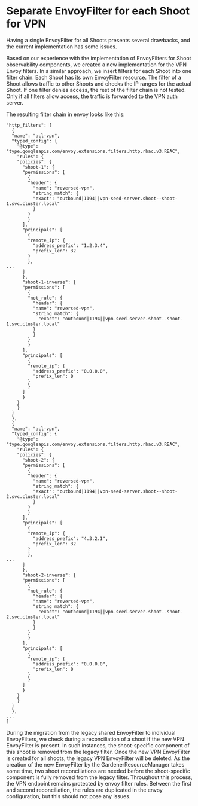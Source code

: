 # Separate EnvoyFilter for each Shoot for VPN

Having a single EnvoyFilter for all Shoots presents several drawbacks, and the current implementation has some issues.

Based on our experience with the implementation of EnvoyFilters for Shoot observability components, we created a new implementation for the VPN Envoy filters.
In a similar approach, we insert filters for each Shoot into one filter chain. Each Shoot has its own EnvoyFilter resource.
The filter of a Shoot allows traffic to other Shoots and checks the IP ranges for the actual Shoot.
If one filter denies access, the rest of the filter chain is not tested.
Only if all filters allow access, the traffic is forwarded to the VPN auth server.

The resulting filter chain in envoy looks like this:
```
"http_filters": [
  {
  "name": "acl-vpn",
  "typed_config": {
    "@type": "type.googleapis.com/envoy.extensions.filters.http.rbac.v3.RBAC",
    "rules": {
    "policies": {
      "shoot-1": {
      "permissions": [
        {
        "header": {
          "name": "reversed-vpn",
          "string_match": {
          "exact": "outbound|1194||vpn-seed-server.shoot--shoot-1.svc.cluster.local"
          }
        }
        }
      ],
      "principals": [
        {
        "remote_ip": {
          "address_prefix": "1.2.3.4",
          "prefix_len": 32
        }
        },
...
      ]
      },
      "shoot-1-inverse": {
      "permissions": [
        {
        "not_rule": {
          "header": {
          "name": "reversed-vpn",
          "string_match": {
            "exact": "outbound|1194||vpn-seed-server.shoot--shoot-1.svc.cluster.local"
          }
          }
        }
        }
      ],
      "principals": [
        {
        "remote_ip": {
          "address_prefix": "0.0.0.0",
          "prefix_len": 0
        }
        }
      ]
      }
    }
    }
  }
  },
  {
  "name": "acl-vpn",
  "typed_config": {
    "@type": "type.googleapis.com/envoy.extensions.filters.http.rbac.v3.RBAC",
    "rules": {
    "policies": {
      "shoot-2": {
      "permissions": [
        {
        "header": {
          "name": "reversed-vpn",
          "string_match": {
          "exact": "outbound|1194||vpn-seed-server.shoot--shoot-2.svc.cluster.local"
          }
        }
        }
      ],
      "principals": [
        {
        "remote_ip": {
          "address_prefix": "4.3.2.1",
          "prefix_len": 32
        }
        },
...
      ]
      },
      "shoot-2-inverse": {
      "permissions": [
        {
        "not_rule": {
          "header": {
          "name": "reversed-vpn",
          "string_match": {
            "exact": "outbound|1194||vpn-seed-server.shoot--shoot-2.svc.cluster.local"
          }
          }
        }
        }
      ],
      "principals": [
        {
        "remote_ip": {
          "address_prefix": "0.0.0.0",
          "prefix_len": 0
        }
        }
      ]
      }
    }
    }
  }
  },
...
]
```

During the migration from the legacy shared EnvoyFilter to individual EnvoyFilters, we check during a reconciliation of a shoot if the new VPN EnvoyFilter is present.
In such instances, the shoot-specific component of this shoot is removed from the legacy filter.
Once the new VPN EnvoyFilter is created for all shoots, the legacy VPN EnvoyFilter will be deleted.
As the creation of the new EnvoyFilter by the GardenerResourceManager takes some time, two shoot reconciliations are needed before the shoot-specific component is fully removed from the legacy filter.
Throughout this process, the VPN endpoint remains protected by envoy filter rules.
Between the first and second reconciliation, the rules are duplicated in the envoy configuration, but this should not pose any issues.
